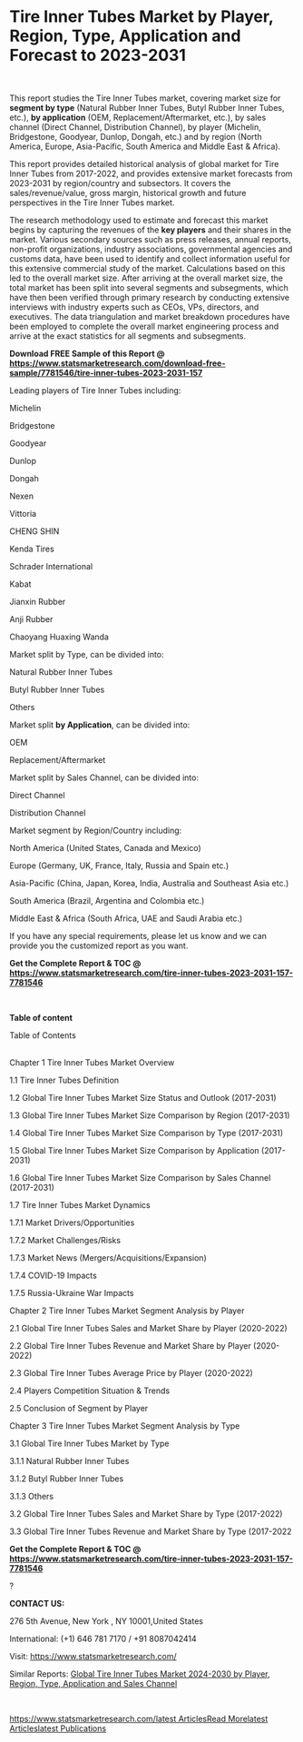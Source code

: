 <h1>Tire Inner Tubes Market by Player, Region, Type, Application and Forecast to 2023-2031</h1><br/><p>This report studies the Tire Inner Tubes market, covering market size for <strong>segment by type</strong> (Natural Rubber Inner Tubes, Butyl Rubber Inner Tubes, etc.), <strong>by application</strong> (OEM, Replacement/Aftermarket, etc.), by sales channel (Direct Channel, Distribution Channel), by player (Michelin, Bridgestone, Goodyear, Dunlop, Dongah, etc.) and by region (North America, Europe, Asia-Pacific, South America and Middle East & Africa).</p>
 
 
 
 <p>This report provides detailed historical analysis of global market for Tire Inner Tubes from 2017-2022, and provides extensive market forecasts from 2023-2031 by region/country and subsectors. It covers the sales/revenue/value, gross margin, historical growth and future perspectives in the Tire Inner Tubes market.</p>
 
 
 
 <p>The research methodology used to estimate and forecast this market begins by capturing the revenues of the <strong>key players</strong> and their shares in the market. Various secondary sources such as press releases, annual reports, non-profit organizations, industry associations, governmental agencies and customs data, have been used to identify and collect information useful for this extensive commercial study of the market. Calculations based on this led to the overall market size. After arriving at the overall market size, the total market has been split into several segments and subsegments, which have then been verified through primary research by conducting extensive interviews with industry experts such as CEOs, VPs, directors, and executives. The data triangulation and market breakdown procedures have been employed to complete the overall market engineering process and arrive at the exact statistics for all segments and subsegments.</p>
 
 
 
 <p><strong>Download FREE Sample of this Report @ <a href="https://www.statsmarketresearch.com/download-free-sample/7781546/tire-inner-tubes-2023-2031-157">https://www.statsmarketresearch.com/download-free-sample/7781546/tire-inner-tubes-2023-2031-157</a></strong></p>
 
 
 
 <p>Leading players of Tire Inner Tubes including:</p>
 
 
 
 <p>Michelin</p>
 
 
 
 <p>Bridgestone</p>
 
 
 
 <p>Goodyear</p>
 
 
 
 <p>Dunlop</p>
 
 
 
 <p>Dongah</p>
 
 
 
 <p>Nexen</p>
 
 
 
 <p>Vittoria</p>
 
 
 
 <p>CHENG SHIN</p>
 
 
 
 <p>Kenda Tires</p>
 
 
 
 <p>Schrader International</p>
 
 
 
 <p>Kabat</p>
 
 
 
 <p>Jianxin Rubber</p>
 
 
 
 <p>Anji Rubber</p>
 
 
 
 <p>Chaoyang Huaxing Wanda</p>
 
 
 
 <p>Market split by Type, can be divided into:</p>
 
 
 
 <p>Natural Rubber Inner Tubes</p>
 
 
 
 <p>Butyl Rubber Inner Tubes</p>
 
 
 
 <p>Others</p>
 
 
 
 <p>Market split <strong>by Application</strong>, can be divided into:</p>
 
 
 
 <p>OEM</p>
 
 
 
 <p>Replacement/Aftermarket</p>
 
 
 
 <p>Market split by Sales Channel, can be divided into:</p>
 
 
 
 <p>Direct Channel</p>
 
 
 
 <p>Distribution Channel</p>
 
 
 
 <p>Market segment by Region/Country including:</p>
 
 
 
 <p>North America (United States, Canada and Mexico)</p>
 
 
 
 <p>Europe (Germany, UK, France, Italy, Russia and Spain etc.)</p>
 
 
 
 <p>Asia-Pacific (China, Japan, Korea, India, Australia and Southeast Asia etc.)</p>
 
 
 
 <p>South America (Brazil, Argentina and Colombia etc.)</p>
 
 
 
 <p>Middle East & Africa (South Africa, UAE and Saudi Arabia etc.)</p>
 
 
 
 <p>If you have any special requirements, please let us know and we can provide you the customized report as you want.</p>
 
 
 
 <div><b>Get the Complete Report & TOC @ <a href="https://www.statsmarketresearch.com/tire-inner-tubes-2023-2031-157-7781546">https://www.statsmarketresearch.com/tire-inner-tubes-2023-2031-157-7781546</a></b></div>
 
 
 
 <p><br />
 
 <b>Table of content</b></p>
 
 
 
 <p>Table of Contents<br />
 
 <br />
 
 Chapter 1 Tire Inner Tubes Market Overview<br />
 
 1.1 Tire Inner Tubes Definition<br />
 
 1.2 Global Tire Inner Tubes Market Size Status and Outlook (2017-2031)<br />
 
 1.3 Global Tire Inner Tubes Market Size Comparison by Region (2017-2031)<br />
 
 1.4 Global Tire Inner Tubes Market Size Comparison by Type (2017-2031)<br />
 
 1.5 Global Tire Inner Tubes Market Size Comparison by Application (2017-2031)<br />
 
 1.6 Global Tire Inner Tubes Market Size Comparison by Sales Channel (2017-2031)<br />
 
 1.7 Tire Inner Tubes Market Dynamics<br />
 
 1.7.1 Market Drivers/Opportunities<br />
 
 1.7.2 Market Challenges/Risks<br />
 
 1.7.3 Market News (Mergers/Acquisitions/Expansion)<br />
 
 1.7.4 COVID-19 Impacts<br />
 
 1.7.5 Russia-Ukraine War Impacts<br />
 
 Chapter 2 Tire Inner Tubes Market Segment Analysis by Player<br />
 
 2.1 Global Tire Inner Tubes Sales and Market Share by Player (2020-2022)<br />
 
 2.2 Global Tire Inner Tubes Revenue and Market Share by Player (2020-2022)<br />
 
 2.3 Global Tire Inner Tubes Average Price by Player (2020-2022)<br />
 
 2.4 Players Competition Situation & Trends<br />
 
 2.5 Conclusion of Segment by Player<br />
 
 Chapter 3 Tire Inner Tubes Market Segment Analysis by Type<br />
 
 3.1 Global Tire Inner Tubes Market by Type<br />
 
 3.1.1 Natural Rubber Inner Tubes<br />
 
 3.1.2 Butyl Rubber Inner Tubes<br />
 
 3.1.3 Others<br />
 
 3.2 Global Tire Inner Tubes Sales and Market Share by Type (2017-2022)<br />
 
 3.3 Global Tire Inner Tubes Revenue and Market Share by Type (2017-2022</p>
 
 
 
 <div><b>Get the Complete Report & TOC @ <a href="https://www.statsmarketresearch.com/tire-inner-tubes-2023-2031-157-7781546">https://www.statsmarketresearch.com/tire-inner-tubes-2023-2031-157-7781546</a></b></div>
 
 
 
 <p>? </p>
 
 
 
 <p><b>CONTACT US:</b><br />
 
 276 5th Avenue, New York , NY 10001,United States<br />
 
 International: (+1) 646 781 7170 / +91 8087042414<br />
 
 Visit: <a href="https://www.statsmarketresearch.com/">https://www.statsmarketresearch.com/</a><br />
 
 Similar Reports: <a href="https://www.statsmarketresearch.com/tire-inner-tubes-2023-2031-157-7781546">Global Tire Inner Tubes Market 2024-2030 by Player, Region, Type, Application and Sales Channel</a><br />
 
 <br />
 
 <a href="https://gyeongbokgung.com">https://www.statsmarketresearch.com/</a><a href="https://hallyeomaritime.com">latest Articles</a><a href="https://jingwansa.com">Read More</a><a href="https://nguoiviet.jp/">latest Articles</a><a href="https://www.intelmarketresearch.com/">latest Publications</a></p>